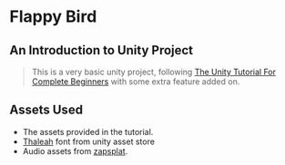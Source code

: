 # Flappy Bird
## An Introduction to Unity Project

> This is a very basic unity project, following [The Unity Tutorial For Complete Beginners](https://www.youtube.com/watch?v=XtQMytORBmM) with some extra feature added on.

## Assets Used
- The assets provided in the tutorial.
- [Thaleah](https://assetstore.unity.com/packages/2d/fonts/free-pixel-font-thaleah-140059) font from unity asset store
- Audio assets from [zapsplat](https://www.zapsplat.com/).

